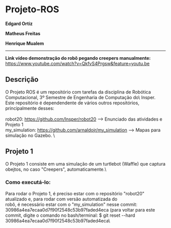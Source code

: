 # Projeto-ROS


**Edgard Ortiz**


**Matheus Freitas**


**Henrique Mualem**

___
**Link vídeo demonstração do robô pegando creepers manualmente:** https://www.youtube.com/watch?v=QkfvS4Prgsw&feature=youtu.be

## Descrição
O Projeto ROS é um repositório com tarefas da disciplina de Robótica Computacional, 3º Semestre de Engenharia de Computação do\ Insper.
Este repositório é dependendente de vários outros repositórios, principalmente desses:\
\
robot20: https://github.com/Insper/robot20 --> Enunciado das atividades e Projeto 1 \
my_simulation: https://github.com/arnaldojr/my_simulation --> Mapas para simulação no Gazebo. \

## Projeto 1
O Projeto 1 consiste em uma simulação de um turtlebot (Waffle) que captura obejtos, no caso "Creepers", automaticamente.\
### Como executá-lo:
Para rodar o Projeto 1, é preciso estar com o repositório "robot20" atualizado e, para rodar com versão automatizada do \
robô, é necessário estar com o "my_simulation" nesse commit: 30986a4ea7ecaa0d7f90f2548c53b97faded4eca (para voltar para este\
commit, digite o comando no bash/terminal: $ git reset --hard 30986a4ea7ecaa0d7f90f2548c53b97faded4eca\
